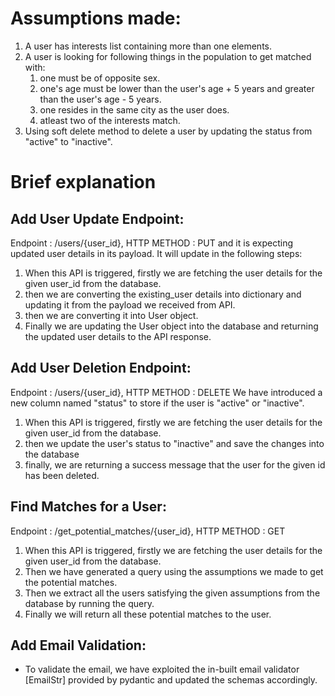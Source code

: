 # Assumptions made:
1. A user has interests list containing more than one elements.
2. A user is looking for following things in the population to get matched with:
	1. one must be of opposite sex.
	2. one's age must be lower than the user's age + 5 years and greater than the user's age - 5 years.
	3. one resides in the same city as the user does.
	4. atleast two of the interests match.
3. Using soft delete method to delete a user by updating the status from "active" to "inactive".

# Brief explanation
## Add User Update Endpoint:
Endpoint : /users/{user_id}, HTTP METHOD : PUT and it is expecting updated user details in its payload.
It will update in the following steps:
1. When this API is triggered, firstly we are fetching the user details for the given user_id from the database.
2. then we are converting the existing_user details into dictionary and updating it from the payload we received from API.
3. then we are converting it into User object.
4. Finally we are updating the User object into the database and returning the updated user details to the API response.

## Add User Deletion Endpoint:
Endpoint : /users/{user_id}, HTTP METHOD : DELETE
We have introduced a new column named "status" to store if the user is "active" or "inactive".
1. When this API is triggered, firstly we are fetching the user details for the given user_id from the database.
2. then we update the user's status to "inactive" and save the changes into the database
3. finally, we are returning a success message that the user for the given id has been deleted.

## Find Matches for a User:
Endpoint : /get_potential_matches/{user_id}, HTTP METHOD : GET
1. When this API is triggered, firstly we are fetching the user details for the given user_id from the database.
2. Then we have generated a query using the assumptions we made to get the potential matches.
3. Then we extract all the users satisfying the given assumptions from the database by running the query.
4. Finally we will return all these potential matches to the user.

## Add Email Validation:
- To validate the email, we have exploited the in-built email validator [EmailStr] provided by pydantic and updated the schemas accordingly.